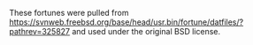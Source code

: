 These fortunes were pulled from https://svnweb.freebsd.org/base/head/usr.bin/fortune/datfiles/?pathrev=325827 and used under the original BSD license.
